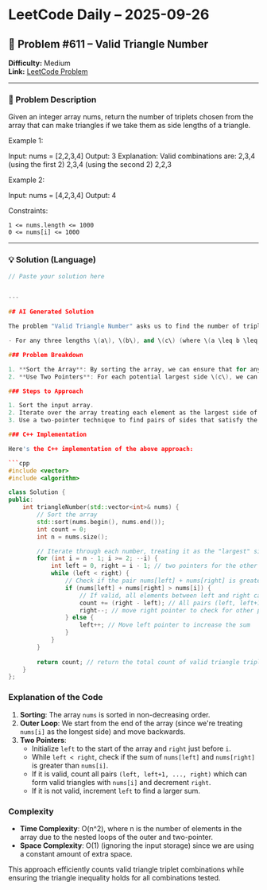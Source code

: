 # LeetCode Daily – 2025-09-26

## 🧠 Problem #611 – **Valid Triangle Number**
**Difficulty:** Medium  
**Link:** [LeetCode Problem](https://leetcode.com/problems/valid-triangle-number)

---

### 📝 Problem Description

Given an integer array nums, return the number of triplets chosen from the array that can make triangles if we take them as side lengths of a triangle.

 
Example 1:


Input: nums = [2,2,3,4]
Output: 3
Explanation: Valid combinations are: 
2,3,4 (using the first 2)
2,3,4 (using the second 2)
2,2,3


Example 2:


Input: nums = [4,2,3,4]
Output: 4


 
Constraints:


	1 <= nums.length <= 1000
	0 <= nums[i] <= 1000

---

### 💡 Solution (Language)

```cpp
// Paste your solution here


---

## AI Generated Solution

The problem "Valid Triangle Number" asks us to find the number of triplets from an array that can form valid triangles. A triangle is valid if the sum of the lengths of any two sides is greater than the length of the third side. This condition translates to:

- For any three lengths \(a\), \(b\), and \(c\) (where \(a \leq b \leq c\)), the triangle inequality can be simplified to the condition \(a + b > c\).

### Problem Breakdown

1. **Sort the Array**: By sorting the array, we can ensure that for any triplet \(a\), \(b\), and \(c\) we can check the triangle condition easily.
2. **Use Two Pointers**: For each potential largest side \(c\), we can use two pointers to find valid pairs \(a\) and \(b\) such that \(a + b > c\). The two pointers will represent the smallest side \(a\) starting from the left and \(b\) starting from the element just before \(c\).

### Steps to Approach

1. Sort the input array.
2. Iterate over the array treating each element as the largest side of a potential triangle.
3. Use a two-pointer technique to find pairs of sides that satisfy the triangle condition.

### C++ Implementation

Here's the C++ implementation of the above approach:

```cpp
#include <vector>
#include <algorithm>

class Solution {
public:
    int triangleNumber(std::vector<int>& nums) {
        // Sort the array
        std::sort(nums.begin(), nums.end());
        int count = 0;
        int n = nums.size();

        // Iterate through each number, treating it as the "largest" side
        for (int i = n - 1; i >= 2; --i) {
            int left = 0, right = i - 1; // two pointers for the other two sides
            while (left < right) {
                // Check if the pair nums[left] + nums[right] is greater than nums[i]
                if (nums[left] + nums[right] > nums[i]) {
                    // If valid, all elements between left and right can form a triangle with nums[i]
                    count += (right - left); // All pairs (left, left+1, ..., right) are valid
                    right--; // move right pointer to check for other pairs
                } else {
                    left++; // Move left pointer to increase the sum
                }
            }
        }
        
        return count; // return the total count of valid triangle triplets
    }
};
```

### Explanation of the Code

1. **Sorting**: The array `nums` is sorted in non-decreasing order.
2. **Outer Loop**: We start from the end of the array (since we're treating `nums[i]` as the longest side) and move backwards.
3. **Two Pointers**:
   - Initialize `left` to the start of the array and `right` just before `i`.
   - While `left < right`, check if the sum of `nums[left]` and `nums[right]` is greater than `nums[i]`.
   - If it is valid, count all pairs `(left, left+1, ..., right)` which can form valid triangles with `nums[i]` and decrement `right`.
   - If it is not valid, increment `left` to find a larger sum.

### Complexity
- **Time Complexity**: O(n^2), where n is the number of elements in the array due to the nested loops of the outer and two-pointer.
- **Space Complexity**: O(1) (ignoring the input storage) since we are using a constant amount of extra space.

This approach efficiently counts valid triangle triplet combinations while ensuring the triangle inequality holds for all combinations tested.